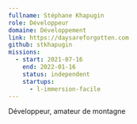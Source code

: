 ```yaml
---
fullname: Stéphane Khapugin
role: Développeur
domaine: Développement
link: https://daysareforgotten.com
github: stkhapugin
missions:
  - start: 2021-07-16
    end: 2022-01-16
    status: independent
    startups:
      - l-immersion-facile
---
```

Développeur, amateur de montagne